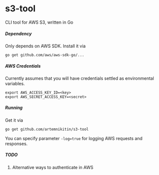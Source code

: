 # s3-tool
CLI tool for AWS S3, written in Go

##### Dependency

Only depends on AWS SDK. Install it via    
```
go get github.com/aws/aws-sdk-go/...
```

##### AWS Credentials

Currently assumes that you will have credentials settled as environmental variables.   
```
export AWS_ACCESS_KEY_ID=<key>
export AWS_SECRET_ACCESS_KEY=<secret>
```
##### Running
Get it via    
``` 
go get github.com/artemnikitin/s3-tool 
``` 

You can specify parameter ```-log=true``` for logging AWS requests and responses.

##### TODO  
1. Alternative ways to authenticate in AWS